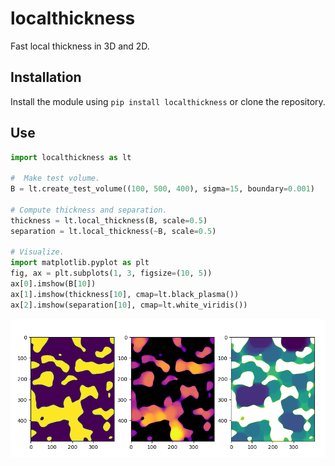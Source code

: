# localthickness
Fast local thickness in 3D and 2D.

## Installation
Install the module using ```pip install localthickness``` or clone the repository.

## Use
``` python
import localthickness as lt

#  Make test volume.
B = lt.create_test_volume((100, 500, 400), sigma=15, boundary=0.001)

# Compute thickness and separation.
thickness = lt.local_thickness(B, scale=0.5)
separation = lt.local_thickness(~B, scale=0.5)

# Visualize.
import matplotlib.pyplot as plt
fig, ax = plt.subplots(1, 3, figsize=(10, 5))
ax[0].imshow(B[10])
ax[1].imshow(thickness[10], cmap=lt.black_plasma())
ax[2].imshow(separation[10], cmap=lt.white_viridis())

```

![](https://github.com/vedranaa/local-thickness/raw/main/mwe_figure.png)
